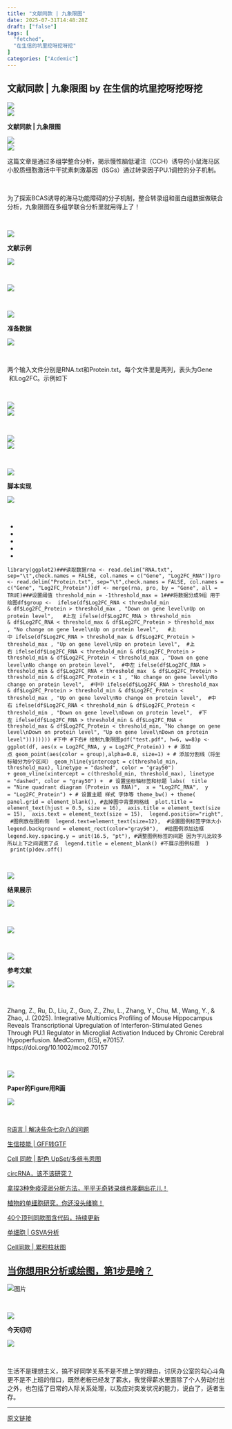 ```yaml
---
title: "文献同款 | 九象限图"
date: 2025-07-31T14:48:28Z
draft: ["false"]
tags: [
  "fetched",
  "在生信的坑里挖呀挖呀挖"
]
categories: ["Acdemic"]
---
```

文献同款 | 九象限图 by 在生信的坑里挖呀挖呀挖
------
<div><section data-pm-slice="0 0 []"><section data-support="96编辑器" data-style-id="64795"><section data-align="title"><section><section><section nodeleaf=""><img data-ratio="0.5555555555555556" data-w="63" data-src="https://mmbiz.qpic.cn/mmbiz_png/Ljib4So7yuWjLh8OpEW79Q7pYRLEKbLicNqTvgHZzzpKBsj9mDlzWxvzMDtMIravicY6cG1aB5tUKY9MBdgAy3eWA/640?wx_fmt=png&amp;from=appmsg" src="https://mmbiz.qpic.cn/mmbiz_png/Ljib4So7yuWjLh8OpEW79Q7pYRLEKbLicNqTvgHZzzpKBsj9mDlzWxvzMDtMIravicY6cG1aB5tUKY9MBdgAy3eWA/640?wx_fmt=png&amp;from=appmsg"></section></section><section><section><section><section nodeleaf=""><img data-ratio="2" data-w="20" data-src="https://mmbiz.qpic.cn/mmbiz_png/Ljib4So7yuWjLh8OpEW79Q7pYRLEKbLicNNeN83MicVSh8GaJgblibJtibflPqiclpjknuYfVic1wLKW4V22MzTn4Wm7Q/640?wx_fmt=png&amp;from=appmsg" src="https://mmbiz.qpic.cn/mmbiz_png/Ljib4So7yuWjLh8OpEW79Q7pYRLEKbLicNNeN83MicVSh8GaJgblibJtibflPqiclpjknuYfVic1wLKW4V22MzTn4Wm7Q/640?wx_fmt=png&amp;from=appmsg"></section></section><section><p><strong><span leaf="">文献同款 | 九象限图</span></strong></p></section><section><section nodeleaf=""><img data-ratio="2" data-w="20" data-src="https://mmbiz.qpic.cn/mmbiz_png/Ljib4So7yuWjLh8OpEW79Q7pYRLEKbLicNNeN83MicVSh8GaJgblibJtibflPqiclpjknuYfVic1wLKW4V22MzTn4Wm7Q/640?wx_fmt=png&amp;from=appmsg" src="https://mmbiz.qpic.cn/mmbiz_png/Ljib4So7yuWjLh8OpEW79Q7pYRLEKbLicNNeN83MicVSh8GaJgblibJtibflPqiclpjknuYfVic1wLKW4V22MzTn4Wm7Q/640?wx_fmt=png&amp;from=appmsg"></section></section></section></section><section><section nodeleaf=""><img data-ratio="0.9230769230769231" data-w="52" data-src="https://mmbiz.qpic.cn/mmbiz_gif/Ljib4So7yuWjcYSDM4J9UiaBbmZDYMl0ZX244mqwhYbVQKJ3SdAP1VianJutb8mdOOB1Gdibttt3wQoPnk1qVqvPRg/640?wx_fmt=gif&amp;from=appmsg" src="https://mmbiz.qpic.cn/mmbiz_gif/Ljib4So7yuWjcYSDM4J9UiaBbmZDYMl0ZX244mqwhYbVQKJ3SdAP1VianJutb8mdOOB1Gdibttt3wQoPnk1qVqvPRg/640?wx_fmt=gif&amp;from=appmsg"></section></section></section></section></section><p><span data-pm-slice="0 0 []"><span leaf="">这篇文章是通过多组学整合分析，揭示慢性脑低灌注（CCH）诱导的小鼠海马区小胶质细胞激活中干扰素刺激基因（ISGs）通过转录因子PU.1调控的分子机制。</span></span></p><p><span data-pm-slice="0 0 []"><span data-pm-slice="0 0 []"><span leaf=""><br></span></span></span></p><p><span data-pm-slice="0 0 []"><span data-pm-slice="0 0 []"><span leaf="">为了探索BCAS诱导的海马功能障碍的分子机制，整合转录组和蛋白组数据做联合分析，九象限图在多组学联合分析里就用得上了！</span></span></span></p><p><span leaf=""><br></span></p><section data-support="96编辑器" data-style-id="64768"><section data-align="title"><section><section><section><section nodeleaf=""><img data-ratio="0.6216216216216216" data-w="37" data-src="https://mmbiz.qpic.cn/mmbiz_png/Ljib4So7yuWhKDRoufZR9t5obMSmu99z7hZHNTmHOkl0Js4K1Hdlys8Xp9sa8j71wNX0J6qlS7t9290IegDM4yw/640?wx_fmt=png&amp;from=appmsg" src="https://mmbiz.qpic.cn/mmbiz_png/Ljib4So7yuWhKDRoufZR9t5obMSmu99z7hZHNTmHOkl0Js4K1Hdlys8Xp9sa8j71wNX0J6qlS7t9290IegDM4yw/640?wx_fmt=png&amp;from=appmsg"></section></section><section><p><strong><span leaf="">文献示例</span></strong></p></section><section><section nodeleaf=""><img data-ratio="0.6216216216216216" data-w="37" data-src="https://mmbiz.qpic.cn/mmbiz_png/Ljib4So7yuWhKDRoufZR9t5obMSmu99z7hZHNTmHOkl0Js4K1Hdlys8Xp9sa8j71wNX0J6qlS7t9290IegDM4yw/640?wx_fmt=png&amp;from=appmsg" src="https://mmbiz.qpic.cn/mmbiz_png/Ljib4So7yuWhKDRoufZR9t5obMSmu99z7hZHNTmHOkl0Js4K1Hdlys8Xp9sa8j71wNX0J6qlS7t9290IegDM4yw/640?wx_fmt=png&amp;from=appmsg"></section></section></section><section><p><span leaf=""><br></span></p></section></section></section></section><section nodeleaf=""><img data-ratio="0.6004672897196262" data-type="png" data-w="856" data-imgfileid="100004303" data-src="https://mmbiz.qpic.cn/mmbiz_png/5Xcqh70GgVmFOPGicNmIia8LLmbMdYnxOoibWzt7ayOMsVsrC9PicsbTvTtZiba97OhQ8FNr4EgcfOYichgyNqQeWC3g/640?wx_fmt=png&amp;from=appmsg" src="https://mmbiz.qpic.cn/mmbiz_png/5Xcqh70GgVmFOPGicNmIia8LLmbMdYnxOoibWzt7ayOMsVsrC9PicsbTvTtZiba97OhQ8FNr4EgcfOYichgyNqQeWC3g/640?wx_fmt=png&amp;from=appmsg"></section><p><span leaf=""><br></span></p><section data-support="96编辑器" data-style-id="64768"><section data-align="title"><section><section><section><section nodeleaf=""><img data-ratio="0.6216216216216216" data-w="37" data-src="https://mmbiz.qpic.cn/mmbiz_png/Ljib4So7yuWhKDRoufZR9t5obMSmu99z7hZHNTmHOkl0Js4K1Hdlys8Xp9sa8j71wNX0J6qlS7t9290IegDM4yw/640?wx_fmt=png&amp;from=appmsg" src="https://mmbiz.qpic.cn/mmbiz_png/Ljib4So7yuWhKDRoufZR9t5obMSmu99z7hZHNTmHOkl0Js4K1Hdlys8Xp9sa8j71wNX0J6qlS7t9290IegDM4yw/640?wx_fmt=png&amp;from=appmsg"></section></section><section><p><strong><span leaf="">准备数据</span></strong></p></section><section><section nodeleaf=""><img data-ratio="0.6216216216216216" data-w="37" data-src="https://mmbiz.qpic.cn/mmbiz_png/Ljib4So7yuWhKDRoufZR9t5obMSmu99z7hZHNTmHOkl0Js4K1Hdlys8Xp9sa8j71wNX0J6qlS7t9290IegDM4yw/640?wx_fmt=png&amp;from=appmsg" src="https://mmbiz.qpic.cn/mmbiz_png/Ljib4So7yuWhKDRoufZR9t5obMSmu99z7hZHNTmHOkl0Js4K1Hdlys8Xp9sa8j71wNX0J6qlS7t9290IegDM4yw/640?wx_fmt=png&amp;from=appmsg"></section></section></section><section><p><span leaf=""><br></span></p></section></section></section></section><p><span leaf=""><span textstyle="">两个输入文件分别是RNA.txt和Protein.txt。每个文件里是两列，表头为Gene      和Log2FC。示例如下</span></span></p><p><span leaf=""><br></span></p><section nodeleaf=""><img data-ratio="0.147239263803681" data-type="png" data-w="163" data-imgfileid="100004304" data-src="https://mmbiz.qpic.cn/mmbiz_png/5Xcqh70GgVmFOPGicNmIia8LLmbMdYnxOo3fQ1jsANc5JAcBBiaVd8lzlnyKdaO7pchnoO7k9Wy3u5PuhYyynr1Mw/640?wx_fmt=png&amp;from=appmsg" src="https://mmbiz.qpic.cn/mmbiz_png/5Xcqh70GgVmFOPGicNmIia8LLmbMdYnxOo3fQ1jsANc5JAcBBiaVd8lzlnyKdaO7pchnoO7k9Wy3u5PuhYyynr1Mw/640?wx_fmt=png&amp;from=appmsg"></section><section nodeleaf=""><img data-ratio="0.7253521126760564" data-type="png" data-w="284" data-imgfileid="100004302" data-src="https://mmbiz.qpic.cn/mmbiz_png/5Xcqh70GgVmFOPGicNmIia8LLmbMdYnxOoOtACh04sHOsNPr3MxGokH4lOJaR8ekCocIgwDU3E6DX2lQ7iaRsa4IA/640?wx_fmt=png&amp;from=appmsg" src="https://mmbiz.qpic.cn/mmbiz_png/5Xcqh70GgVmFOPGicNmIia8LLmbMdYnxOoOtACh04sHOsNPr3MxGokH4lOJaR8ekCocIgwDU3E6DX2lQ7iaRsa4IA/640?wx_fmt=png&amp;from=appmsg"></section><p><span leaf=""><br></span></p><section nodeleaf=""><img data-ratio="0.10606060606060606" data-type="png" data-w="198" data-imgfileid="100004301" data-src="https://mmbiz.qpic.cn/mmbiz_png/5Xcqh70GgVmFOPGicNmIia8LLmbMdYnxOoJTIB5GG8asIw6x4cRFQISA6w27XOpkqVhfr5P4xOfhtUWFe3Shxdyw/640?wx_fmt=png&amp;from=appmsg" src="https://mmbiz.qpic.cn/mmbiz_png/5Xcqh70GgVmFOPGicNmIia8LLmbMdYnxOoJTIB5GG8asIw6x4cRFQISA6w27XOpkqVhfr5P4xOfhtUWFe3Shxdyw/640?wx_fmt=png&amp;from=appmsg"></section><section nodeleaf=""><img data-ratio="0.7436823104693141" data-type="png" data-w="277" data-imgfileid="100004305" data-src="https://mmbiz.qpic.cn/mmbiz_png/5Xcqh70GgVmFOPGicNmIia8LLmbMdYnxOocTtVMZpqgoUHcADkXd6fweVnYiaBJF0JwcynQHviaxPB90DyZxENTfHw/640?wx_fmt=png&amp;from=appmsg" src="https://mmbiz.qpic.cn/mmbiz_png/5Xcqh70GgVmFOPGicNmIia8LLmbMdYnxOocTtVMZpqgoUHcADkXd6fweVnYiaBJF0JwcynQHviaxPB90DyZxENTfHw/640?wx_fmt=png&amp;from=appmsg"></section><p><span leaf=""><br></span></p><section data-support="96编辑器" data-style-id="64768"><section data-align="title"><section><section><section><section nodeleaf=""><img data-ratio="0.6216216216216216" data-w="37" data-src="https://mmbiz.qpic.cn/mmbiz_png/Ljib4So7yuWhKDRoufZR9t5obMSmu99z7hZHNTmHOkl0Js4K1Hdlys8Xp9sa8j71wNX0J6qlS7t9290IegDM4yw/640?wx_fmt=png&amp;from=appmsg" src="https://mmbiz.qpic.cn/mmbiz_png/Ljib4So7yuWhKDRoufZR9t5obMSmu99z7hZHNTmHOkl0Js4K1Hdlys8Xp9sa8j71wNX0J6qlS7t9290IegDM4yw/640?wx_fmt=png&amp;from=appmsg"></section></section><section><p><strong><span leaf="">脚本实现</span></strong></p></section><section><section nodeleaf=""><img data-ratio="0.6216216216216216" data-w="37" data-src="https://mmbiz.qpic.cn/mmbiz_png/Ljib4So7yuWhKDRoufZR9t5obMSmu99z7hZHNTmHOkl0Js4K1Hdlys8Xp9sa8j71wNX0J6qlS7t9290IegDM4yw/640?wx_fmt=png&amp;from=appmsg" src="https://mmbiz.qpic.cn/mmbiz_png/Ljib4So7yuWhKDRoufZR9t5obMSmu99z7hZHNTmHOkl0Js4K1Hdlys8Xp9sa8j71wNX0J6qlS7t9290IegDM4yw/640?wx_fmt=png&amp;from=appmsg"></section></section></section><section><p><span leaf=""><br></span></p></section></section></section></section><section><ul><li><li><li><li><li></ul><pre data-lang="bash"><code><span leaf="">library(ggplot2)</span></code><code><span leaf=""><span>###读取数据</span></span></code><code><span leaf="">rna &lt;- read.delim(<span>"RNA.txt"</span>, sep=<span>"\t"</span>,check.names = FALSE, col.names = c(<span>"Gene"</span>, <span>"Log2FC_RNA"</span>))</span></code><code><span leaf="">pro &lt;- read.delim(<span>"Protein.txt"</span>, sep=<span>"\t"</span>,check.names = FALSE, col.names = c(<span>"Gene"</span>, <span>"Log2FC_Protein"</span>))</span></code><code><span leaf=""><span>df</span> &lt;- merge(rna, pro, by = <span>"Gene"</span>, all = TRUE)</span></code><code><span leaf=""><span>###设置阈值 </span></span></code><code><span leaf="">threshold_min = -1</span></code><code><span leaf="">threshold_max = 1</span></code><code><span leaf=""><span>###将数据分成9组 用于绘图</span></span></code><code><span leaf=""><span>df</span><span>$group</span> &lt;- </span></code><code><span leaf=""> ifelse(<span>df</span><span>$Log2FC_RNA</span> &lt; threshold_min &amp; <span>df</span><span>$Log2FC_Protein</span> &gt; threshold_max , <span>"Down on gene level\nUp on protein level"</span>,   <span>#上左</span></span></code><code><span leaf=""> ifelse(<span>df</span><span>$Log2FC_RNA</span> &gt; threshold_min &amp; <span>df</span><span>$Log2FC_RNA</span> &lt; threshold_max &amp; <span>df</span><span>$Log2FC_Protein</span> &gt; threshold_max , <span>"No change on gene level\nUp on protein level"</span>,   <span>#上中</span></span></code><code><span leaf=""> ifelse(<span>df</span><span>$Log2FC_RNA</span> &gt; threshold_max &amp; <span>df</span><span>$Log2FC_Protein</span> &gt; threshold_max , <span>"Up on gene level\nUp on protein level"</span>,  <span>#上右</span></span></code><code><span leaf=""> ifelse(<span>df</span><span>$Log2FC_RNA</span> &lt; threshold_min &amp; <span>df</span><span>$Log2FC_Protein</span> &gt; threshold_min &amp; <span>df</span><span>$Log2FC_Protein</span> &lt; threshold_max , <span>"Down on gene level\nNo change on protein level"</span>,  <span>#中左</span></span></code><code><span leaf=""> ifelse(<span>df</span><span>$Log2FC_RNA</span> &gt; threshold_min &amp; <span>df</span><span>$Log2FC_RNA</span> &lt; threshold_max  &amp; <span>df</span><span>$Log2FC_Protein</span> &gt; threshold_min &amp; <span>df</span><span>$Log2FC_Protein</span> &lt; 1 , <span>"No change on gene level\nNo change on protein level"</span>,  <span>#中中</span></span></code><code><span leaf=""> ifelse(<span>df</span><span>$Log2FC_RNA</span> &gt; threshold_max &amp; <span>df</span><span>$Log2FC_Protein</span> &gt; threshold_min &amp; <span>df</span><span>$Log2FC_Protein</span> &lt; threshold_max , <span>"Up on gene level\nNo change on protein level"</span>,  <span>#中右</span></span></code><code><span leaf=""> ifelse(<span>df</span><span>$Log2FC_RNA</span> &lt; threshold_min &amp; <span>df</span><span>$Log2FC_Protein</span> &lt; threshold_min , <span>"Down on gene level\nDown on protein level"</span>,  <span>#下左</span></span></code><code><span leaf=""> ifelse(<span>df</span><span>$Log2FC_RNA</span> &gt; threshold_min &amp; <span>df</span><span>$Log2FC_RNA</span> &lt; threshold_max &amp; <span>df</span><span>$Log2FC_Protein</span> &lt; threshold_min, <span>"No change on gene level\nDown on protein level"</span>, <span>"Up on gene level\nDown on protein level"</span>)))))))) <span>#下中 #下右</span></span></code><code><span leaf=""><span># 绘制九象限图</span></span></code><code><span leaf="">pdf(<span>"test.pdf"</span>, h=6, w=8)</span></code><code><span leaf="">p &lt;- ggplot(<span>df</span>, aes(x = Log2FC_RNA, y = Log2FC_Protein)) +</span></code><code><span leaf=""> <span># 添加点</span></span></code><code><span leaf=""> geom_point(aes(color = group),alpha=0.8, size=1) +</span></code><code><span leaf=""> <span># 添加分割线（将坐标轴分为9个区间）</span></span></code><code><span leaf=""> geom_hline(yintercept = c(threshold_min, threshold_max), linetype = <span>"dashed"</span>, color = <span>"gray50"</span>) +</span></code><code><span leaf=""> geom_vline(xintercept = c(threshold_min, threshold_max), linetype = <span>"dashed"</span>, color = <span>"gray50"</span>) + </span></code><code><span leaf=""> <span># 设置坐标轴标签和标题</span></span></code><code><span leaf=""> labs(</span></code><code><span leaf="">  title = <span>"Nine quadrant diagram (Protein vs RNA)"</span>,</span></code><code><span leaf="">  x = <span>"Log2FC_RNA"</span>,</span></code><code><span leaf="">  y = <span>"Log2FC_Protein"</span>) +</span></code><code><span leaf=""> <span># 设置主题 样式 字体等</span></span></code><code><span leaf=""> theme_bw() +</span></code><code><span leaf=""> theme(</span></code><code><span leaf="">  panel.grid = element_blank(), <span>#去掉图中背景网格线</span></span></code><code><span leaf="">  plot.title = element_text(hjust = 0.5, size = 16),</span></code><code><span leaf="">  axis.title = element_text(size = 15),</span></code><code><span leaf="">  axis.text = element_text(size = 15),</span></code><code><span leaf="">  legend.position=<span>"right"</span>,  <span>#图例放在图右侧</span></span></code><code><span leaf="">  legend.text=element_text(size=12),  <span>#设置图例标签字体大小</span></span></code><code><span leaf="">  legend.background = element_rect(color=<span>"gray50"</span>),  <span>#给图例添加边框  </span></span></code><code><span leaf="">  legend.key.spacing.y = unit(16.5, <span>"pt"</span>), <span>#调整图例标签的间距 因为字儿比较多 所以上下之间调宽了点</span></span></code><code><span leaf="">  legend.title = element_blank() <span>#不展示图例标题</span></span></code><code><span leaf="">  )  </span></code><code><span leaf=""><span>print</span>(p)</span></code><code><span leaf="">dev.off()</span></code></pre></section><p><span leaf=""><br></span></p><section data-support="96编辑器" data-style-id="64768"><section data-align="title"><section><section><section><section nodeleaf=""><img data-ratio="0.6216216216216216" data-w="37" data-src="https://mmbiz.qpic.cn/mmbiz_png/Ljib4So7yuWhKDRoufZR9t5obMSmu99z7hZHNTmHOkl0Js4K1Hdlys8Xp9sa8j71wNX0J6qlS7t9290IegDM4yw/640?wx_fmt=png&amp;from=appmsg" src="https://mmbiz.qpic.cn/mmbiz_png/Ljib4So7yuWhKDRoufZR9t5obMSmu99z7hZHNTmHOkl0Js4K1Hdlys8Xp9sa8j71wNX0J6qlS7t9290IegDM4yw/640?wx_fmt=png&amp;from=appmsg"></section></section><section><p><strong><span leaf="">结果展示</span></strong></p></section><section><section nodeleaf=""><img data-ratio="0.6216216216216216" data-w="37" data-src="https://mmbiz.qpic.cn/mmbiz_png/Ljib4So7yuWhKDRoufZR9t5obMSmu99z7hZHNTmHOkl0Js4K1Hdlys8Xp9sa8j71wNX0J6qlS7t9290IegDM4yw/640?wx_fmt=png&amp;from=appmsg" src="https://mmbiz.qpic.cn/mmbiz_png/Ljib4So7yuWhKDRoufZR9t5obMSmu99z7hZHNTmHOkl0Js4K1Hdlys8Xp9sa8j71wNX0J6qlS7t9290IegDM4yw/640?wx_fmt=png&amp;from=appmsg"></section></section></section></section></section></section><p><span leaf=""><br></span></p><section nodeleaf=""><img data-ratio="0.7493472584856397" data-type="png" data-w="766" data-imgfileid="100004306" data-src="https://mmbiz.qpic.cn/mmbiz_png/5Xcqh70GgVmFOPGicNmIia8LLmbMdYnxOoAosQhJyxbw041dZwiclUCe3ncVZ3yu9Hd68DrD9WLTIFqnOMo2uGBvA/640?wx_fmt=png&amp;from=appmsg" src="https://mmbiz.qpic.cn/mmbiz_png/5Xcqh70GgVmFOPGicNmIia8LLmbMdYnxOoAosQhJyxbw041dZwiclUCe3ncVZ3yu9Hd68DrD9WLTIFqnOMo2uGBvA/640?wx_fmt=png&amp;from=appmsg"></section><p><span leaf=""><br></span></p><section data-support="96编辑器" data-style-id="64768"><section data-align="title"><section><section><section><section nodeleaf=""><img data-ratio="0.6216216216216216" data-w="37" data-src="https://mmbiz.qpic.cn/mmbiz_png/Ljib4So7yuWhKDRoufZR9t5obMSmu99z7hZHNTmHOkl0Js4K1Hdlys8Xp9sa8j71wNX0J6qlS7t9290IegDM4yw/640?wx_fmt=png&amp;from=appmsg" src="https://mmbiz.qpic.cn/mmbiz_png/Ljib4So7yuWhKDRoufZR9t5obMSmu99z7hZHNTmHOkl0Js4K1Hdlys8Xp9sa8j71wNX0J6qlS7t9290IegDM4yw/640?wx_fmt=png&amp;from=appmsg"></section></section><section><p><strong><span leaf="">参考文献</span></strong></p></section><section><section nodeleaf=""><img data-ratio="0.6216216216216216" data-w="37" data-src="https://mmbiz.qpic.cn/mmbiz_png/Ljib4So7yuWhKDRoufZR9t5obMSmu99z7hZHNTmHOkl0Js4K1Hdlys8Xp9sa8j71wNX0J6qlS7t9290IegDM4yw/640?wx_fmt=png&amp;from=appmsg" src="https://mmbiz.qpic.cn/mmbiz_png/Ljib4So7yuWhKDRoufZR9t5obMSmu99z7hZHNTmHOkl0Js4K1Hdlys8Xp9sa8j71wNX0J6qlS7t9290IegDM4yw/640?wx_fmt=png&amp;from=appmsg"></section></section></section><section><p><span leaf=""><br></span></p></section></section></section></section><p><span leaf=""><span textstyle="">Zhang, Z., Ru, D., Liu, Z., Guo, Z., Zhu, L., Zhang, Y., Chu, M., Wang, Y., &amp; Zhao, J. (2025). Integrative Multiomics Profiling of Mouse Hippocampus Reveals Transcriptional Upregulation of Interferon-Stimulated Genes Through PU.1 Regulator in Microglial Activation Induced by Chronic Cerebral Hypoperfusion. MedComm, 6(5), e70157. https://doi.org/10.1002/mco2.70157</span></span></p><p><span leaf=""><br></span></p><section data-support="96编辑器" data-style-id="64768"><section data-align="title"><section><section><section><section nodeleaf=""><img data-ratio="0.6216216216216216" data-w="37" data-src="https://mmbiz.qpic.cn/mmbiz_png/Ljib4So7yuWhKDRoufZR9t5obMSmu99z7hZHNTmHOkl0Js4K1Hdlys8Xp9sa8j71wNX0J6qlS7t9290IegDM4yw/640?wx_fmt=png&amp;from=appmsg" src="https://mmbiz.qpic.cn/mmbiz_png/Ljib4So7yuWhKDRoufZR9t5obMSmu99z7hZHNTmHOkl0Js4K1Hdlys8Xp9sa8j71wNX0J6qlS7t9290IegDM4yw/640?wx_fmt=png&amp;from=appmsg"></section></section><section><p><strong><span leaf="">Paper的Figure用R画</span></strong></p></section><section><section nodeleaf=""><img data-ratio="0.6216216216216216" data-w="37" data-src="https://mmbiz.qpic.cn/mmbiz_png/Ljib4So7yuWhKDRoufZR9t5obMSmu99z7hZHNTmHOkl0Js4K1Hdlys8Xp9sa8j71wNX0J6qlS7t9290IegDM4yw/640?wx_fmt=png&amp;from=appmsg" src="https://mmbiz.qpic.cn/mmbiz_png/Ljib4So7yuWhKDRoufZR9t5obMSmu99z7hZHNTmHOkl0Js4K1Hdlys8Xp9sa8j71wNX0J6qlS7t9290IegDM4yw/640?wx_fmt=png&amp;from=appmsg"></section></section></section><section><p><span leaf=""><br></span></p></section></section></section></section><p data-pm-slice="0 0 []"><span leaf=""><a target="_blank" href="https://mp.weixin.qq.com/s?__biz=MzkwODUyOTYzMw==&amp;mid=2247487890&amp;idx=1&amp;sn=b51a549021f48ea5d3ac424ef55ca2aa&amp;scene=21#wechat_redirect" textvalue="R语言 | 解决些杂七杂八的问题" data-itemshowtype="0" linktype="text" data-linktype="2"><span textstyle="">R语言 | 解决些杂七杂八的问题</span></a></span></p><p><span leaf=""><a target="_blank" href="https://mp.weixin.qq.com/s?__biz=MzkwODUyOTYzMw==&amp;mid=2247487879&amp;idx=1&amp;sn=15ebdacd5af10299bc5f69677ab4e852&amp;scene=21#wechat_redirect" textvalue="生信技能 | GFF转GTF" data-itemshowtype="0" linktype="text" data-linktype="2"><span textstyle="">生信技能 | GFF转GTF</span></a></span></p><p><span leaf=""><a target="_blank" href="https://mp.weixin.qq.com/s?__biz=MzkwODUyOTYzMw==&amp;mid=2247487857&amp;idx=1&amp;sn=88702501cc7dbd6b9fece0906e826ed0&amp;scene=21#wechat_redirect" textvalue="Cell 同款 | 配色 UpSet/多组韦恩图" data-itemshowtype="0" linktype="text" data-linktype="2"><span textstyle="">Cell 同款 | 配色 UpSet/多组韦恩图</span></a></span></p><p><span leaf=""><a target="_blank" href="https://mp.weixin.qq.com/s?__biz=MzkwODUyOTYzMw==&amp;mid=2247487846&amp;idx=1&amp;sn=25fb1513e4094576fba93346ed7fd32e&amp;scene=21#wechat_redirect" textvalue="circRNA，该不该研究？" data-itemshowtype="0" linktype="text" data-linktype="2"><span textstyle="">circRNA，该不该研究？</span></a></span></p><p><span leaf=""><a target="_blank" href="https://mp.weixin.qq.com/s?__biz=MzkwODUyOTYzMw==&amp;mid=2247487786&amp;idx=1&amp;sn=faa6ed37b5fac1c1b85ae27e2f12ff2c&amp;scene=21#wechat_redirect" textvalue="拿捏3种免疫浸润分析方法，平平无奇转录组也能翻出花儿！" data-itemshowtype="0" linktype="text" data-linktype="2"><span textstyle="">拿捏3种免疫浸润分析方法，平平无奇转录组也能翻出花儿！</span></a></span></p><p><span leaf=""><a target="_blank" href="https://mp.weixin.qq.com/s?__biz=MzkwODUyOTYzMw==&amp;mid=2247484113&amp;idx=1&amp;sn=456b66c0541bc6da713ebabd6fc8fde1&amp;scene=21#wechat_redirect" textvalue="植物的单细胞研究，你还没头绪嘛！" data-itemshowtype="0" linktype="text" data-linktype="2"><span textstyle="">植物的单细胞研究，你还没头绪嘛！</span></a></span></p><p><span leaf=""><a target="_blank" href="https://mp.weixin.qq.com/s?__biz=MzkwODUyOTYzMw==&amp;mid=2247486998&amp;idx=1&amp;sn=3451d20c8abee8b3ca2a64e1989551da&amp;scene=21#wechat_redirect" textvalue="40个顶刊同款图含代码，持续更新" data-itemshowtype="0" linktype="text" data-linktype="2"><span textstyle="">40个顶刊同款图含代码，持续更新</span></a></span></p><p><span leaf=""><a target="_blank" href="https://mp.weixin.qq.com/s?__biz=MzkwODUyOTYzMw==&amp;mid=2247487255&amp;idx=1&amp;sn=58a87467d385e74a05b50e6040e907fe&amp;scene=21#wechat_redirect" textvalue="单细胞 | GSVA分析" data-itemshowtype="0" linktype="text" data-linktype="2"><span textstyle="">单细胞 | GSVA分析</span></a></span></p><p><span leaf=""><a target="_blank" href="https://mp.weixin.qq.com/s?__biz=MzkwODUyOTYzMw==&amp;mid=2247487131&amp;idx=1&amp;sn=90c8b69df87aa8e3f2993a698595e138&amp;scene=21#wechat_redirect" textvalue="Cell同款 | 累积柱状图" data-itemshowtype="0" linktype="text" data-linktype="2"><span textstyle="">Cell同款 | 累积柱状图</span></a></span></p><h1 data-pm-slice="0 0 []"><span leaf=""><a target="_blank" href="https://mp.weixin.qq.com/s?__biz=MzkwODUyOTYzMw==&amp;mid=2247485588&amp;idx=1&amp;sn=3c5ae291ba335fc745c24198838de58c&amp;scene=21#wechat_redirect" textvalue="当你想用R分析或绘图，第1步是啥？" data-itemshowtype="0" linktype="text" data-linktype="2"><span textstyle="">当你想用R分析或绘图，第1步是啥？</span></a></span></h1><p><span leaf=""><img alt="图片" data-ratio="0.5625" data-w="960" data-src="https://mmbiz.qpic.cn/mmbiz_jpg/5Xcqh70GgVmnFgAneQkDgK3mXvN7c75SojpN8x6OfZASCBU99D7icYg2iagm7O8fwZvfiaJ01Sylp1kK3Bdt7iagUg/640?wx_fmt=jpeg&amp;randomid=57qdv5js&amp;watermark=1&amp;tp=webp&amp;wxfrom=5&amp;wx_lazy=1" src="https://mmbiz.qpic.cn/mmbiz_jpg/5Xcqh70GgVmnFgAneQkDgK3mXvN7c75SojpN8x6OfZASCBU99D7icYg2iagm7O8fwZvfiaJ01Sylp1kK3Bdt7iagUg/640?wx_fmt=jpeg&amp;randomid=57qdv5js&amp;watermark=1&amp;tp=webp&amp;wxfrom=5&amp;wx_lazy=1"></span></p><p><span leaf=""><br></span></p><section data-support="96编辑器" data-style-id="64768"><section data-align="title"><section><section><section><section nodeleaf=""><img data-ratio="0.6216216216216216" data-w="37" data-src="https://mmbiz.qpic.cn/mmbiz_png/Ljib4So7yuWhKDRoufZR9t5obMSmu99z7hZHNTmHOkl0Js4K1Hdlys8Xp9sa8j71wNX0J6qlS7t9290IegDM4yw/640?wx_fmt=png&amp;from=appmsg" src="https://mmbiz.qpic.cn/mmbiz_png/Ljib4So7yuWhKDRoufZR9t5obMSmu99z7hZHNTmHOkl0Js4K1Hdlys8Xp9sa8j71wNX0J6qlS7t9290IegDM4yw/640?wx_fmt=png&amp;from=appmsg"></section></section><section><p><strong><span leaf="">今天叨叨</span></strong></p></section><section><section nodeleaf=""><img data-ratio="0.6216216216216216" data-w="37" data-src="https://mmbiz.qpic.cn/mmbiz_png/Ljib4So7yuWhKDRoufZR9t5obMSmu99z7hZHNTmHOkl0Js4K1Hdlys8Xp9sa8j71wNX0J6qlS7t9290IegDM4yw/640?wx_fmt=png&amp;from=appmsg" src="https://mmbiz.qpic.cn/mmbiz_png/Ljib4So7yuWhKDRoufZR9t5obMSmu99z7hZHNTmHOkl0Js4K1Hdlys8Xp9sa8j71wNX0J6qlS7t9290IegDM4yw/640?wx_fmt=png&amp;from=appmsg"></section></section></section><section><p><span leaf=""><br></span></p></section></section></section></section><p><span leaf=""><span textstyle="">生活不是理想主义，搞不好同学关系不是不想上学的理由，讨厌办公室的勾心斗角更不是不上班的借口，既然老板已经发了薪水，我觉得薪水里面除了个人劳动付出之外，也包括了日常的人际关系处理，以及应对突发状况的能力，说白了，适者生存。</span></span></p></section><p><mp-style-type data-value="3"></mp-style-type></p></div>  
<hr>
<a href="https://mp.weixin.qq.com/s/rhXmJ0ECGFfZ9msMG5SxYQ",target="_blank" rel="noopener noreferrer">原文链接</a>
